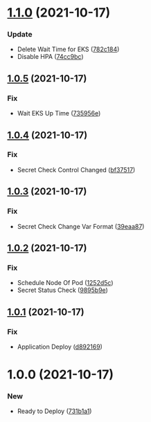 # [1.1.0](https://github.com/oguzhalit/DeployEks/compare/v1.0.5...v1.1.0) (2021-10-17)


### Update

* Delete Wait Time for EKS ([782c184](https://github.com/oguzhalit/DeployEks/commit/782c18486e91645d090ec608f39add6f241db391))
* Disable HPA ([74cc9bc](https://github.com/oguzhalit/DeployEks/commit/74cc9bc18c545e916963c445c5f819e2573c3f51))

## [1.0.5](https://github.com/oguzhalit/DeployEks/compare/v1.0.4...v1.0.5) (2021-10-17)


### Fix

* Wait EKS Up Time ([735956e](https://github.com/oguzhalit/DeployEks/commit/735956eca2469c0fb348201190aa482a5ab8f3ce))

## [1.0.4](https://github.com/oguzhalit/DeployEks/compare/v1.0.3...v1.0.4) (2021-10-17)


### Fix

* Secret Check Control Changed ([bf37517](https://github.com/oguzhalit/DeployEks/commit/bf37517ac6b4ea9003758dd2a2d02fa49ef2b671))

## [1.0.3](https://github.com/oguzhalit/DeployEks/compare/v1.0.2...v1.0.3) (2021-10-17)


### Fix

* Secret Check Change Var Format ([39eaa87](https://github.com/oguzhalit/DeployEks/commit/39eaa8741aa9383e7018e4f02b7b4fc463802e82))

## [1.0.2](https://github.com/oguzhalit/DeployEks/compare/v1.0.1...v1.0.2) (2021-10-17)


### Fix

* Schedule Node Of Pod ([1252d5c](https://github.com/oguzhalit/DeployEks/commit/1252d5c0cd152d99a4e72b54b25f31d66f5bc17e))
* Secret Status Check ([9895b9e](https://github.com/oguzhalit/DeployEks/commit/9895b9effcf1f5bc76072a8a58406009c3cbe818))

## [1.0.1](https://github.com/oguzhalit/DeployEks/compare/v1.0.0...v1.0.1) (2021-10-17)


### Fix

* Application Deploy ([d892169](https://github.com/oguzhalit/DeployEks/commit/d89216970e460e80717120105b1c22563df7d0a5))

# 1.0.0 (2021-10-17)


### New

* Ready to Deploy ([731b1a1](https://github.com/oguzhalit/DeployEks/commit/731b1a1e489164a44d35d4ae2ebb682086d3278e))
